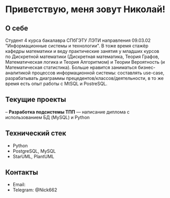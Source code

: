 #  Приветствую, меня зовут Николай!

## О себе
Студент 4 курса бакалавра СПбГЭТУ ЛЭТИ направления 09.03.02 "Информационные системы и технологии". В тоже время стажёр кафедры математики и веду практические занятия у младших курсов
по Дискретной математики (Дискретная математика, Теория Графов, Математическая логика и Теория Алгоритмом) и Теории Вероятность (и Математическая статистика).
Больше нравится заниматься бизнес-аналитикой процессов информационной системы: составлять use-case, разрабатывать диаграммы прецедентов/классов/деятельности, в то же время
есть опыт работы с MtSQL и PostreSQL.

##  Текущие проекты
– **Разработка подсистемы ТПП** — написание диплома с использованием БД (MySQL) и Python 

##  Технический стек
- Python
- PostgreSQL, MySQL
- StarUML, PlantUML

##  Контакты
- Email: 
- Telegram: @Nick662
